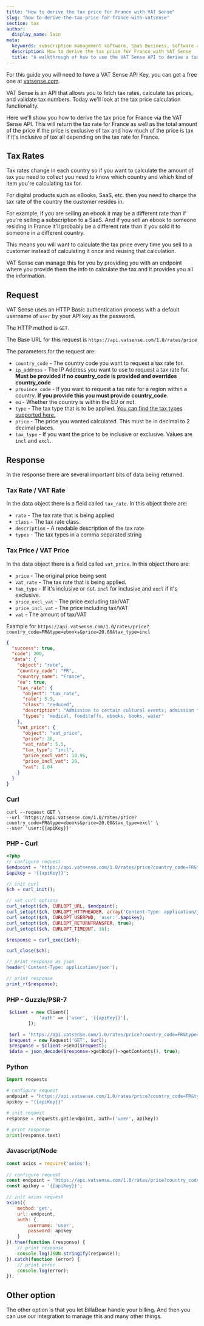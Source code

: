 ```yaml
---
title: "How to derive the tax price for France with VAT Sense"
slug: "how-to-derive-the-tax-price-for-france-with-vatsense"
section: tax
author:
  display_name: Iain
meta:
  keywords: subscription management software, SaaS Business, Software as a Service, BillaBear, derive tax, tax price, France
  description: How to derive the tax price for France with VAT Sense
  title: "A walkthrough of how to use the VAT Sense API to derive a tax price for France"
---
```

For this guide you will need to have a VAT Sense API Key, you can get a free one at [vatsense.com](https://vatsense.com/signup?referral=BILLABEAR).

VAT Sense is an API that allows you to fetch tax rates, calculate tax prices, and validate tax numbers. Today we'll look at the tax price calculation functionality.

Here we'll show you how to derive the tax price for France via the VAT Sense API. This will return the tax rate for France as well as the total amount of the price if the price is exclusive of tax and how much of the price is tax if it's inclusive of tax all depending on the tax rate for France.

## Tax Rates

Tax rates change in each country so if you want to calculate the amount of tax you need to collect you need to know which country and which kind of item you're calculating tax for.

For digital products such as eBooks, SaaS, etc. then you need to charge the tax rate of the country the customer resides in.

For example, if you are selling an ebook it may be a different rate than if you're selling a subscription to a SaaS. And if you sell an ebook to someone residing in France it'll probably be a different rate than if you sold it to someone in a different country.

This means you will want to calculate the tax price every time you sell to a customer instead of calculating it once and reusing that calculation.

VAT Sense can manage this for you by providing you with an endpoint where you provide them the info to calculate the tax and it provides you all the information.

## Request

VAT Sense uses an HTTP Basic authentication process with a default username of `user` by your API key as the password.

The HTTP method is `GET`.

The Base URL for this request is `https://api.vatsense.com/1.0/rates/price`

The parameters for the request are:

* `country_code` - The country code you want to request a tax rate for.
* `ip_address` - The IP Address you want to use to request a tax rate for. **Must be provided if no country_code is provided and overrides country_code**
* `province_code` - If you want to request a tax rate for a region within a country. **If you provide this you must provide country_code**.
* `eu` - Whether the country is within the EU or not.
* `type` - The tax type that is to be applied. [You can find the tax types supported here.](https://vatsense.com/documentation#tax_rate_types)
* `price` - The price you wanted calculated. This must be in decimal to 2 decimal places.
* `tax_type` - If you want the price to be inclusive or exclusive. Values are `incl` and `excl`.

## Response

In the response there are several important bits of data being returned.

### Tax Rate / VAT Rate

In the data object there is a field called `tax_rate`. In this object there are:

* `rate` - The tax rate that is being applied
* `class` - The tax rate class.
* `description` - A readable description of the tax rate
* `types` - The tax types in a comma separated string

### Tax Price / VAT Price

In the data object there is a field called `vat_price`. In this object there are:

* `price` - The original price being sent
* `vat_rate` - The tax rate that is being applied.
* `tax_type` - If it's inclusive or not. `incl` for inclusive and `excl` if it's exclusive.
* `price_excl_vat` - The price excluding tax/VAT
* `price_incl_vat` - The price including tax/VAT
* `vat` - The amount of tax/VAT

Example for `https://api.vatsense.com/1.0/rates/price?country_code=FR&type=ebooks&price=20.00&tax_type=incl`

```json
{
  "success": true,
  "code": 200,
  "data": {
	"object": "rate",
	"country_code": "FR",
	"country_name": "France",
	"eu": true,
	"tax_rate": {
	  "object": "tax_rate",
	  "rate": 5.5,
	  "class": "reduced",
	  "description": "Admission to certain cultural events; admission to sports events; books (excluding those with pornographic or violent content); certain domestic care services; certain ebooks; certain non-alcoholic beverages; certain renovation and repair of private dwellings; certain social housing; cut flowers and plants for food production; sanitary protection for women; school canteens; water supplies, medical equipment for disabled persons; foodstuffs",
	  "types": "medical, foodstuffs, ebooks, books, water"
	},
	"vat_price": {
	  "object": "vat_price",
	  "price": 20,
	  "vat_rate": 5.5,
	  "tax_type": "incl",
	  "price_excl_vat": 18.96,
	  "price_incl_vat": 20,
	  "vat": 1.04
	}
  }
}
```

### Curl

```shell
curl --request GET \
--url 'https://api.vatsense.com/1.0/rates/price?country_code=FR&type=ebooks&price=20.00&tax_type=excl' \
--user 'user:{{apiKey}}'
```

### PHP - Curl

```php
<?php
// configure request
$endpoint = 'https://api.vatsense.com/1.0/rates/price?country_code=FR&type=ebooks&price=20.00&tax_type=excl';
$apikey = '{{apiKey}}';

// init curl
$ch = curl_init();

// set curl options
curl_setopt($ch, CURLOPT_URL, $endpoint);
curl_setopt($ch, CURLOPT_HTTPHEADER, array('Content-Type: application/json'));
curl_setopt($ch, CURLOPT_USERPWD, 'user:'.$apikey);
curl_setopt($ch, CURLOPT_RETURNTRANSFER, true);
curl_setopt($ch, CURLOPT_TIMEOUT, 10);

$response = curl_exec($ch);

curl_close($ch);

// print response as json
header('Content-Type: application/json');

// print response
print_r($response);
```

### PHP - Guzzle/PSR-7

```php
 $client = new Client([
            'auth' => ['user', '{{apiKey}}'],
        ]);

 $url = 'https://api.vatsense.com/1.0/rates/price?country_code=FR&type=ebooks&price=20.00&tax_type=excl';
 $request = new Request('GET', $url);
 $response = $client->send($request);
 $data = json_decode($response->getBody()->getContents(), true);
```

### Python

```python
import requests

# configure request
endpoint = "https://api.vatsense.com/1.0/rates/price?country_code=FR&type=ebooks&price=20.00&tax_type=excl";
apikey = "{{apiKey}}"

# init request
response = requests.get(endpoint, auth=('user', apikey))

# print response
print(response.text)
```

### Javascript/Node

```js
const axios = require('axios');
		
// configure request
const endpoint = 'https://api.vatsense.com/1.0/rates/price?country_code=FR&type=ebooks&price=20.00&tax_type=excl';
const apikey = '{{apiKey}}';

// init axios request
axios({
	method:'get',
	url: endpoint,
	auth: {
		username: 'user',
		password: apikey
	}
}).then(function (response) {
	// print response
	console.log(JSON.stringify(response));
}).catch(function (error) {
	// print error
	console.log(error);
});
```

## Other option

The other option is that you let BillaBear handle your billing. And then you can use our integration to manage this and many other things.
